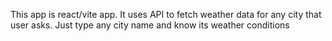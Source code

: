 This app is react/vite app. It uses API to fetch weather data for any city that user asks. Just type any city name and know its weather conditions
